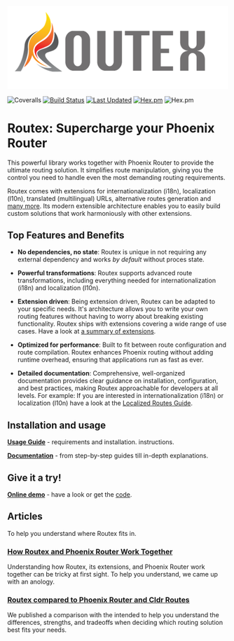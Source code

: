 # 
![Logo of Routex](assets/logo_horizontal.png "Routex Logo")

![Coveralls](https://img.shields.io/coveralls/github/BartOtten/routex)
[![Build Status](https://github.com/BartOtten/routex/actions/workflows/elixir.yml/badge.svg?event=push)](https://github.com/BartOtten/routex/actions/workflows/elixir.yml)
[![Last Updated](https://img.shields.io/github/last-commit/BartOtten/routex.svg)](https://github.com/BartOtten/routex/commits/main)
[![Hex.pm](https://img.shields.io/hexpm/v/routex)](https://hex.pm/packages/routex)
![Hex.pm](https://img.shields.io/hexpm/l/routex)

# Routex: Supercharge your Phoenix Router

This powerful library works together with Phoenix Router to provide the ultimate
routing solution. It simplifies route manipulation, giving you the control you
need to handle even the most demanding routing requirements.

Routex comes with extensions for internationalization (i18n), localization
(l10n), translated (multilingual) URLs, alternative routes generation and [many
more](EXTENSION_SUMMARIES.md). Its modern extensible architecture enables you to easily
build custom solutions that work harmoniously with other extensions.

## Top Features and Benefits

* **No dependencies, no state**: Routex is unique in not requiring any external dependency
  and works *by default* without proces state.

* **Powerful transformations**: Routex supports advanced route transformations, including
  everything needed for internationalization (i18n) and localization (l10n).

* **Extension driven**: Being extension driven, Routex can be adapted to your
  specific needs. It's architecture allows you to write your own routing
  features without having to worry about breaking existing functionality. Routex
  ships with extensions covering a wide range of use cases.
  Have a look at [a summary of extensions](EXTENSION_SUMMARIES.md).

* **Optimized for performance**: Built to fit between route configuration and
  route compilation. Routex enhances Phoenix routing without adding runtime
  overhead, ensuring that applications run as fast as ever.

* **Detailed documentation**: Comprehensive, well-organized documentation
  provides clear guidance on installation, configuration, and best practices,
  making Routex approachable for developers at all levels. For example: If you
  are interested in internationalization (i18n) or localization (l10n) have a
  look at the [Localized Routes Guide](guides/LOCALIZED_ROUTES.md).


## Installation and usage

**[Usage Guide](USAGE.md)** - requirements and installation.
instructions.

**[Documentation](https://hexdocs.pm/routex)** - from step-by-step guides till in-depth explanations.


## Give it a try!
**[Online demo](https://routex.fly.dev/)** - have a look or get the
[code](https://github.com/BartOtten/routex_example/).


## Articles

To help you understand where Routex fits in.

### [How Routex and Phoenix Router Work Together](ROUTEX_AND_PHOENIX_ROUTER.md)
Understanding how Routex, its extensions, and Phoenix Router work together can
be tricky at first sight. To help you understand, we came up with an anology.

### [Routex compared to Phoenix Router and Cldr Routes](COMPARISON.md)
We published a comparison with the intended to help you understand
the differences, strengths, and tradeoffs when deciding which routing solution
best fits your needs.
